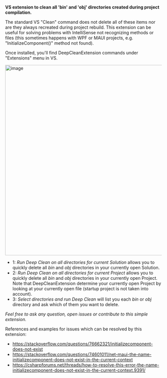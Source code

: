**VS extension to clean all 'bin' and 'obj' directories created during project compilation.**

The standard VS "Clean" command does not delete all of these items nor are they always recreated during project rebuild.
This extension can be useful for solving problems with IntelliSense not recognizing methods or files (this sometimes happens with WPF or MAUI projects, e.g. "InitializeComponent()" method not found).

Once installed, you'll find DeepCleanExtension commands under "Extensions" menu in VS.

<img width="614" alt="image" src="https://github.com/user-attachments/assets/befe49d7-7dbf-46af-b4e1-c6ab215b474d">

* 1: _Run Deep Clean on all directories for current Solution_ allows you to quickly delete all _bin_ and _obj_ directories in your currently open Solution.
* 2: _Run Deep Clean on all directories for current Project_ allows you to quickly delete all _bin_ and _obj_ directories in your currently open Project. Note that DeepCleanExtension determine your currently open Project by looking at your currently open file (startup project is not taken into account).
* 3: _Select directories and run Deep Clean_ will list you each _bin_ or _obj_ directory and ask which of them you want to delete.


_Feel free to ask any question, open issues or contribute to this simple extension._


References and examples for issues which can be resolved by this extension:

* https://stackoverflow.com/questions/76662321/initializecomponent-does-not-exist
* https://stackoverflow.com/questions/74601011/net-maui-the-name-initializecomponent-does-not-exist-in-the-current-context
* https://csharpforums.net/threads/how-to-resolve-this-error-the-name-initializecomponent-does-not-exist-in-the-current-context.9391/
